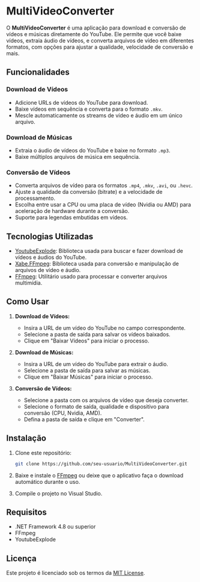 
# MultiVideoConverter

O **MultiVideoConverter** é uma aplicação para download e conversão de vídeos e músicas diretamente do YouTube. Ele permite que você baixe vídeos, extraia áudio de vídeos, e converta arquivos de vídeo em diferentes formatos, com opções para ajustar a qualidade, velocidade de conversão e mais.

## Funcionalidades

### Download de Vídeos
- Adicione URLs de vídeos do YouTube para download.
- Baixe vídeos em sequência e converta para o formato `.mkv`.
- Mescle automaticamente os streams de vídeo e áudio em um único arquivo.
  
### Download de Músicas
- Extraia o áudio de vídeos do YouTube e baixe no formato `.mp3`.
- Baixe múltiplos arquivos de música em sequência.

### Conversão de Vídeos
- Converta arquivos de vídeo para os formatos `.mp4`, `.mkv`, `.avi`, ou `.hevc`.
- Ajuste a qualidade da conversão (bitrate) e a velocidade de processamento.
- Escolha entre usar a CPU ou uma placa de vídeo (Nvidia ou AMD) para aceleração de hardware durante a conversão.
- Suporte para legendas embutidas em vídeos.

## Tecnologias Utilizadas

- [YoutubeExplode](https://github.com/Tyrrrz/YoutubeExplode): Biblioteca usada para buscar e fazer download de vídeos e áudios do YouTube.
- [Xabe.FFmpeg](https://github.com/tomaszzmuda/Xabe.FFmpeg): Biblioteca usada para conversão e manipulação de arquivos de vídeo e áudio.
- [FFmpeg](https://ffmpeg.org/): Utilitário usado para processar e converter arquivos multimídia.

## Como Usar

1. **Download de Vídeos:**
   - Insira a URL de um vídeo do YouTube no campo correspondente.
   - Selecione a pasta de saída para salvar os vídeos baixados.
   - Clique em "Baixar Vídeos" para iniciar o processo.

2. **Download de Músicas:**
   - Insira a URL de um vídeo do YouTube para extrair o áudio.
   - Selecione a pasta de saída para salvar as músicas.
   - Clique em "Baixar Músicas" para iniciar o processo.

3. **Conversão de Vídeos:**
   - Selecione a pasta com os arquivos de vídeo que deseja converter.
   - Selecione o formato de saída, qualidade e dispositivo para conversão (CPU, Nvidia, AMD).
   - Defina a pasta de saída e clique em "Converter".

## Instalação

1. Clone este repositório:
   ```bash
   git clone https://github.com/seu-usuario/MultiVideoConverter.git
   ```

2. Baixe e instale o [FFmpeg](https://ffmpeg.org/download.html) ou deixe que o aplicativo faça o download automático durante o uso.

3. Compile o projeto no Visual Studio.

## Requisitos

- .NET Framework 4.8 ou superior
- FFmpeg
- YoutubeExplode

## Licença

Este projeto é licenciado sob os termos da [MIT License](LICENSE).
